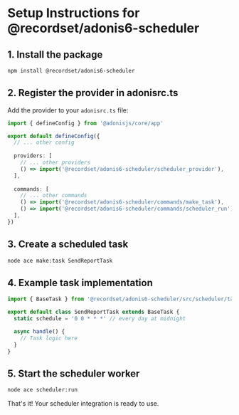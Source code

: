 # Setup Instructions for @recordset/adonis6-scheduler

## 1. Install the package

```bash
npm install @recordset/adonis6-scheduler
```

## 2. Register the provider in adonisrc.ts

Add the provider to your `adonisrc.ts` file:

```typescript
import { defineConfig } from '@adonisjs/core/app'

export default defineConfig({
  // ... other config
  
  providers: [
    // ... other providers
    () => import('@recordset/adonis6-scheduler/scheduler_provider'),
  ],
  
  commands: [
    // ... other commands
    () => import('@recordset/adonis6-scheduler/commands/make_task'),
    () => import('@recordset/adonis6-scheduler/commands/scheduler_run'),
  ],
})
```

## 3. Create a scheduled task

```bash
node ace make:task SendReportTask
```

## 4. Example task implementation

```typescript
import { BaseTask } from '@recordset/adonis6-scheduler/src/scheduler/task'

export default class SendReportTask extends BaseTask {
  static schedule = '0 0 * * *' // every day at midnight

  async handle() {
    // Task logic here
  }
}
```

## 5. Start the scheduler worker

```bash
node ace scheduler:run
```

That's it! Your scheduler integration is ready to use.
